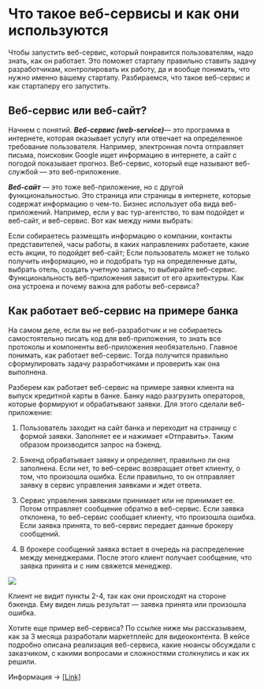 # Что такое веб-сервисы и как они используются

Чтобы запустить веб-сервис, который понравится пользователям, надо знать, как он работает. Это поможет стартапу правильно ставить задачу разработчикам, контролировать их работу, да и вообще понимать, что нужно именно вашему стартапу. Разбираемся, что такое веб-сервис и как стартаперу его запустить.

## Веб-сервис или веб-сайт?
Начнем с понятий. ***Веб-сервис (web-service)***— это программа в интернете, которая оказывает услугу или отвечает на определенное требование пользователя. Например, электронная почта отправляет письма, поисковик Google ищет информацию в интернете, а сайт с погодой показывает прогноз. Веб-сервис, который еще называют веб-службой — это веб-приложение.  

***Веб-сайт*** — это тоже веб-приложение, но с другой функциональностью. Это страница или страницы в интернете, которые содержат информацию о чем-то. Бизнес использует оба вида веб-приложений. Например, если у вас тур-агентство, то вам подойдет и веб-сайт, и веб-сервис. Вот как между ними выбрать:

Если собираетесь размещать информацию о компании, контакты представителей, часы работы, в каких направлениях работаете, какие есть акции, то подойдет веб-сайт;
Если пользователь может не только получить информацию, но и подобрать тур на определенные даты, выбрать отель, создать учетную запись, то выбирайте  веб-сервис.
Функциональность веб-приложения зависит от его архитектуры. Как она устроена и почему важна для работы веб-сервиса?

## Как работает веб-сервис на примере банка
На самом деле, если вы не веб-разработчик и не собираетесь самостоятельно писать код для веб-приложения, то знать все протоколы и компоненты веб-приложения необязательно. Главное понимать, как работает веб-сервис. Тогда получится правильно сформулировать задачу разработчиками и проверить как она выполнена.

Разберем как работает веб-сервис на примере заявки клиента на выпуск кредитной карты в банке. Банку надо разгрузить операторов, которые формируют и обрабатывают заявки. Для этого сделали веб-приложение:

1. Пользователь заходит на сайт банка и переходит на страницу с формой заявки. Заполняет ее и нажимает «Отправить». Таким образом производится запрос на бэкенд.

2. Бэкенд обрабатывает заявку и определяет, правильно ли она заполнена. Если нет, то веб-сервис возвращает ответ клиенту, о том, что произошла ошибка. Если правильно, то он отправляет заявку в сервис управления заявками и ждет ответа.

3. Сервис управления заявками принимает или не принимает ее. Потом отправляет сообщение обратно в веб-сервис. Если заявка отклонена, то веб-сервис сообщает клиенту, что произошла ошибка. Если заявка принята, то веб-сервис передает данные брокеру сообщений.  

4. В брокере сообщений заявка встает в очередь на распределение между менеджерами. После этого клиент получает сообщение, что заявка принята и с ним свяжется менеджер.

![](https://www.purrweb.com/blog/wp-content/uploads/2022/06/3-ru-4.png.webp)

Клиент не видит пункты 2-4, так как они происходят на стороне бэкенда. Ему виден лишь результат — заявка принята или произошла ошибка. 

Хотите еще пример веб-сервиса? По ссылке ниже мы рассказываем, как за 3 месяца разработали маркетплейс для видеоконтента. В кейсе подробно описана реализация веб-сервиса, какие нюансы обсуждали с заказчиком, с какими вопросами и сложностями столкнулись и как их решили.

Информация -> [[Link]](https://www.purrweb.com/ru/blog/chto-takoe-veb-servisy-i-kak-oni-ispolzuyutsya/)
